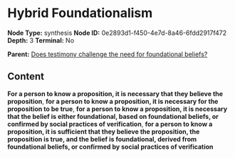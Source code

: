 # Hybrid Foundationalism

**Node Type:** synthesis
**Node ID:** 0e2893d1-f450-4e7d-8a46-6fdd2917f472
**Depth:** 3
**Terminal:** No

**Parent:** [Does testimony challenge the need for foundational beliefs?](does-testimony-challenge-the-need-for-foundational-beliefs.md)

## Content

**For a person to know a proposition, it is necessary that they believe the proposition**, **for a person to know a proposition, it is necessary for the proposition to be true**, **for a person to know a proposition, it is necessary that the belief is either foundational, based on foundational beliefs, or confirmed by social practices of verification**, **for a person to know a proposition, it is sufficient that they believe the proposition, the proposition is true, and the belief is foundational, derived from foundational beliefs, or confirmed by social practices of verification**
